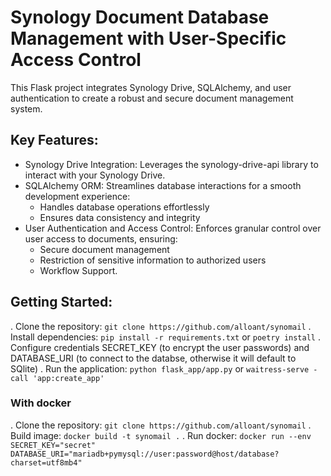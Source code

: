 # Synology Document Database Management with User-Specific Access Control

This Flask project integrates Synology Drive, SQLAlchemy, and user authentication to create a robust and secure document management system.

## Key Features:

* Synology Drive Integration: Leverages the synology-drive-api library to interact with your Synology Drive.
* SQLAlchemy ORM: Streamlines database interactions for a smooth development experience:
    * Handles database operations effortlessly
    * Ensures data consistency and integrity
* User Authentication and Access Control: Enforces granular control over user access to documents, ensuring:
    * Secure document management
    * Restriction of sensitive information to authorized users
    * Workflow Support.

## Getting Started:


. Clone the repository: `git clone https://github.com/alloant/synomail`
. Install dependencies: `pip install -r requirements.txt` or `poetry install`
. Configure credentials SECRET_KEY (to encrypt the user passwords) and DATABASE_URI (to connect to the databse, otherwise it will default to SQlite)
. Run the application: `python flask_app/app.py` or `waitress-serve -call 'app:create_app'`

### With docker

. Clone the repository: `git clone https://github.com/alloant/synomail`
. Build image: `docker build -t synomail .`
. Run docker: `docker run --env SECRET_KEY="secret" DATABASE_URI="mariadb+pymysql://user:password@host/database?charset=utf8mb4"`

